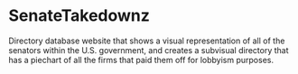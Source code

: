 # SenateTakedownz
 Directory database website that shows a visual representation of all of the senators within the U.S. government, and creates a subvisual directory that has a piechart of all the firms that paid them off for lobbyism purposes.
